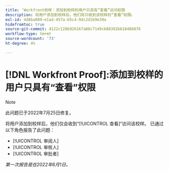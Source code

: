 ```yaml
---
title: ‘Workfront校样：添加到校样的用户只具有“查看”访问权限
description: 将用户添加到校样后，他们将只收到该校样的“查看”权限。
exl-id: 4d8ba089-e1ad-457a-b5c4-9dc2d1b9e39a
hidefromtoc: true
source-git-commit: d122c128b926167a00c7149cb88392b618486876
workflow-type: tm+mt
source-wordcount: '73'
ht-degree: 4%

---
```


# [!DNL Workfront Proof]:添加到校样的用户只具有“查看”权限

>[!NOTE]
>
>此问题已于2022年7月25日修复。

将用户添加到校样后，他们仅会收到“[!UICONTROL 查看]“访问该校样。 已通过以下角色报告了此问题：

* [!UICONTROL 审阅人]
* [!UICONTROL 审核人]
* [!UICONTROL 审批者]

_第一次报告是在2022年6月1日。_
